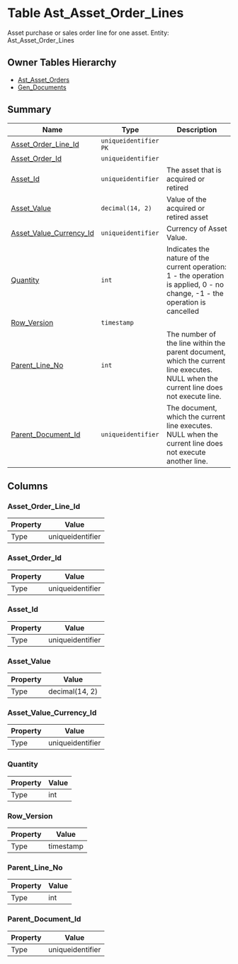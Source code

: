 # Table Ast_Asset_Order_Lines

Asset purchase or sales order line for one asset. Entity: Ast_Asset_Order_Lines

## Owner Tables Hierarchy

* [Ast_Asset_Orders](Ast_Asset_Orders.md)
* [Gen_Documents](Gen_Documents.md)

## Summary

| Name | Type | Description |
| - | - | --- |
|[Asset_Order_Line_Id](#asset_order_line_id)|`uniqueidentifier` `PK`||
|[Asset_Order_Id](#asset_order_id)|`uniqueidentifier` ||
|[Asset_Id](#asset_id)|`uniqueidentifier` |The asset that is acquired or retired|
|[Asset_Value](#asset_value)|`decimal(14, 2)` |Value of the acquired or retired asset|
|[Asset_Value_Currency_Id](#asset_value_currency_id)|`uniqueidentifier` |Currency of Asset Value.|
|[Quantity](#quantity)|`int` |Indicates the nature of the current operation: 1 - the operation is applied, 0 - no change, -1 - the operation is cancelled|
|[Row_Version](#row_version)|`timestamp` ||
|[Parent_Line_No](#parent_line_no)|`int` |The number of the line within the parent document, which the current line executes. NULL when the current line does not execute line.|
|[Parent_Document_Id](#parent_document_id)|`uniqueidentifier` |The document, which the current line executes. NULL when the current line does not execute another line.|

## Columns

### Asset_Order_Line_Id

| Property | Value |
| - | - |
|Type|uniqueidentifier|

### Asset_Order_Id

| Property | Value |
| - | - |
|Type|uniqueidentifier|

### Asset_Id

| Property | Value |
| - | - |
|Type|uniqueidentifier|

### Asset_Value

| Property | Value |
| - | - |
|Type|decimal(14, 2)|

### Asset_Value_Currency_Id

| Property | Value |
| - | - |
|Type|uniqueidentifier|

### Quantity

| Property | Value |
| - | - |
|Type|int|

### Row_Version

| Property | Value |
| - | - |
|Type|timestamp|

### Parent_Line_No

| Property | Value |
| - | - |
|Type|int|

### Parent_Document_Id

| Property | Value |
| - | - |
|Type|uniqueidentifier|


